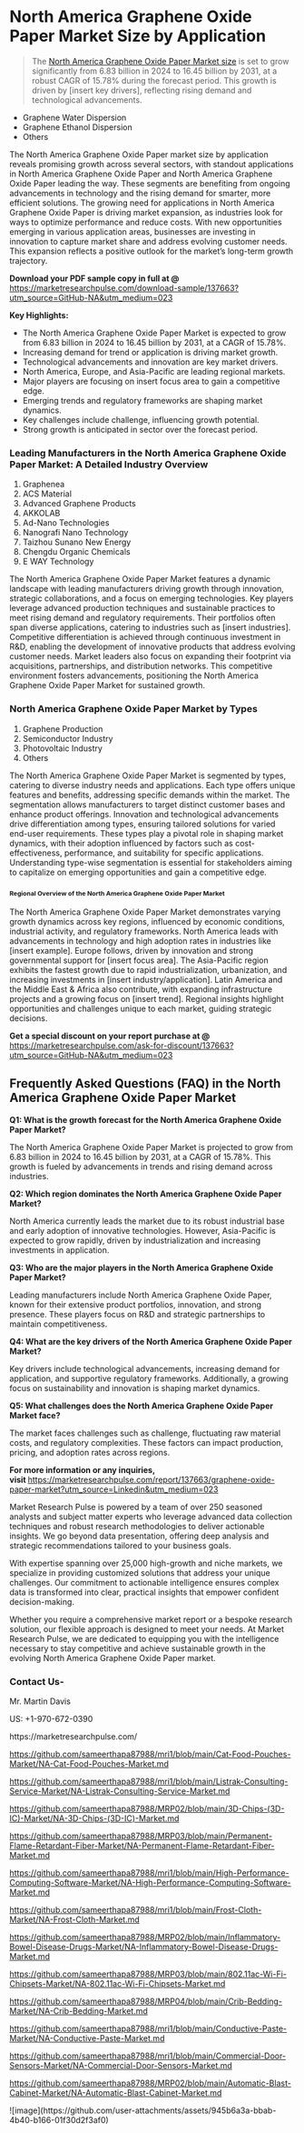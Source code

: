 <h1>North America Graphene Oxide Paper Market&nbsp;Size by Application</h1><blockquote><p>The <a href="https://marketresearchpulse.com/download-sample/137663?utm_source=GitHub-NA&amp;utm_medium=023">North America Graphene Oxide Paper Market size</a> is set to grow significantly from 6.83 billion in 2024 to 16.45 billion by 2031, at a robust CAGR of 15.78% during the forecast period. This growth is driven by [insert key drivers], reflecting rising demand and technological advancements.</p></blockquote><ul><li>Graphene Water Dispersion<li> Graphene Ethanol Dispersion<li> Others</li></ul><p>The North America Graphene Oxide Paper market size by application reveals promising growth across several sectors, with standout applications in North America Graphene Oxide Paper and North America Graphene Oxide Paper leading the way. These segments are benefiting from ongoing advancements in technology and the rising demand for smarter, more efficient solutions. The growing need for applications in North America Graphene Oxide Paper is driving market expansion, as industries look for ways to optimize performance and reduce costs. With new opportunities emerging in various application areas, businesses are investing in innovation to capture market share and address evolving customer needs. This expansion reflects a positive outlook for the market’s long-term growth trajectory.</p><p><strong>Download your PDF sample copy in full at @ </strong><a href="https://marketresearchpulse.com/download-sample/137663?utm_source=GitHub-NA&amp;utm_medium=023">https://marketresearchpulse.com/download-sample/137663?utm_source=GitHub-NA&amp;utm_medium=023</a></p><p><strong>Key Highlights: </strong></p><ul><li>The North America Graphene Oxide Paper Market is expected to grow from 6.83 billion in 2024 to 16.45 billion by 2031, at a CAGR of 15.78%.</li><li>Increasing demand for trend or application is driving market growth.</li><li>Technological advancements and innovation are key market drivers.</li><li>North America, Europe, and Asia-Pacific are leading regional markets.</li><li>Major players are focusing on insert focus area to gain a competitive edge.</li><li>Emerging trends and regulatory frameworks are shaping market dynamics.</li><li>Key challenges include challenge, influencing growth potential.</li><li>Strong growth is anticipated in sector over the forecast period.</li></ul><h3>Leading Manufacturers in the North America Graphene Oxide Paper Market: A Detailed Industry Overview</h3><ol><li>Graphenea</li><li>ACS Material</li><li>Advanced Graphene Products</li><li>AKKOLAB</li><li>Ad-Nano Technologies</li><li>Nanografi Nano Technology</li><li>Taizhou Sunano New Energy</li><li>Chengdu Organic Chemicals</li><li>E WAY Technology</li></ol><div class="flex max-w-full flex-col flex-grow"><div class="min-h-8 text-message flex w-full flex-col items-end gap-2 whitespace-normal break-words [.text-message+&amp;]:mt-5" dir="auto" data-message-author-role="assistant" data-message-id="fd8432e4-4910-450d-b182-61b7bfb0a01f" data-message-model-slug="gpt-4o"><div class="flex w-full flex-col gap-1 empty:hidden first:pt-[3px]"><div class="markdown prose w-full break-words dark:prose-invert light"><p>The North America Graphene Oxide Paper Market features a dynamic landscape with leading manufacturers driving growth through innovation, strategic collaborations, and a focus on emerging technologies. Key players leverage advanced production techniques and sustainable practices to meet rising demand and regulatory requirements. Their portfolios often span diverse applications, catering to industries such as [insert industries]. Competitive differentiation is achieved through continuous investment in R&amp;D, enabling the development of innovative products that address evolving customer needs. Market leaders also focus on expanding their footprint via acquisitions, partnerships, and distribution networks. This competitive environment fosters advancements, positioning the North America Graphene Oxide Paper Market for sustained growth.</p></div></div></div></div><h3>North America Graphene Oxide Paper Market by Types</h3><ol><li>Graphene Production<li> Semiconductor Industry<li> Photovoltaic Industry<li> Others</li></ol><div class="flex max-w-full flex-col flex-grow"><div class="min-h-8 text-message flex w-full flex-col items-end gap-2 whitespace-normal break-words [.text-message+&amp;]:mt-5" dir="auto" data-message-author-role="assistant" data-message-id="084470be-0bb7-4664-bddf-5156b4f41249" data-message-model-slug="gpt-4o-mini"><div class="flex w-full flex-col gap-1 empty:hidden first:pt-[3px]"><div class="markdown prose w-full break-words dark:prose-invert light"><p>The North America Graphene Oxide Paper Market is segmented by types, catering to diverse industry needs and applications. Each type offers unique features and benefits, addressing specific demands within the market. The segmentation allows manufacturers to target distinct customer bases and enhance product offerings. Innovation and technological advancements drive differentiation among types, ensuring tailored solutions for varied end-user requirements. These types play a pivotal role in shaping market dynamics, with their adoption influenced by factors such as cost-effectiveness, performance, and suitability for specific applications. Understanding type-wise segmentation is essential for stakeholders aiming to capitalize on emerging opportunities and gain a competitive edge.</p></div></div></div></div><h3><span style="font-size: 11px;">Regional Overview of the North America Graphene Oxide Paper Market</span></h3><div class="flex max-w-full flex-col flex-grow"><div class="min-h-8 text-message flex w-full flex-col items-end gap-2 whitespace-normal break-words [.text-message+&amp;]:mt-5" dir="auto" data-message-author-role="assistant" data-message-id="e9038762-ce64-4e30-91c9-9bd413514231" data-message-model-slug="gpt-4o-mini"><div class="flex w-full flex-col gap-1 empty:hidden first:pt-[3px]"><div class="markdown prose w-full break-words dark:prose-invert light"><p>The North America Graphene Oxide Paper Market demonstrates varying growth dynamics across key regions, influenced by economic conditions, industrial activity, and regulatory frameworks. North America leads with advancements in technology and high adoption rates in industries like [insert example]. Europe follows, driven by innovation and strong governmental support for [insert focus area]. The Asia-Pacific region exhibits the fastest growth due to rapid industrialization, urbanization, and increasing investments in [insert industry/application]. Latin America and the Middle East &amp; Africa also contribute, with expanding infrastructure projects and a growing focus on [insert trend]. Regional insights highlight opportunities and challenges unique to each market, guiding strategic decisions.</p></div></div></div></div><p><strong>Get a special discount on your report purchase at @ </strong><a href="https://marketresearchpulse.com/ask-for-discount/137663?utm_source=GitHub-NA&amp;utm_medium=023">https://marketresearchpulse.com/ask-for-discount/137663?utm_source=GitHub-NA&amp;utm_medium=023</a></p><h2>Frequently Asked Questions (FAQ) in the North America Graphene Oxide Paper Market</h2><p><strong>Q1: What is the growth forecast for the North America Graphene Oxide Paper Market?</strong></p><p>The North America Graphene Oxide Paper Market is projected to grow from 6.83 billion in 2024 to 16.45 billion by 2031, at a CAGR of 15.78%. This growth is fueled by advancements in trends and rising demand across industries.</p><p><strong>Q2: Which region dominates the North America Graphene Oxide Paper Market?</strong></p><p>North America currently leads the market due to its robust industrial base and early adoption of innovative technologies. However, Asia-Pacific is expected to grow rapidly, driven by industrialization and increasing investments in application.</p><p><strong>Q3: Who are the major players in the North America Graphene Oxide Paper Market?</strong></p><p>Leading manufacturers include North America Graphene Oxide Paper, known for their extensive product portfolios, innovation, and strong presence. These players focus on R&amp;D and strategic partnerships to maintain competitiveness.</p><p><strong>Q4: What are the key drivers of the North America Graphene Oxide Paper Market?</strong></p><p>Key drivers include technological advancements, increasing demand for application, and supportive regulatory frameworks. Additionally, a growing focus on sustainability and innovation is shaping market dynamics.</p><p><strong>Q5: What challenges does the North America Graphene Oxide Paper Market face?</strong></p><p>The market faces challenges such as challenge, fluctuating raw material costs, and regulatory complexities. These factors can impact production, pricing, and adoption rates across regions.</p><p><strong>For more information or any inquiries, visit&nbsp;</strong><a href="https://marketresearchpulse.com/report/137663/graphene-oxide-paper-market?utm_source=Linkedin&utm_medium=023">https://marketresearchpulse.com/report/137663/graphene-oxide-paper-market?utm_source=Linkedin&utm_medium=023</a></p><p>Market Research Pulse is powered by a team of over 250 seasoned analysts and subject matter experts who leverage advanced data collection techniques and robust research methodologies to deliver actionable insights. We go beyond data presentation, offering deep analysis and strategic recommendations tailored to your business goals.</p><p>With expertise spanning over 25,000 high-growth and niche markets, we specialize in providing customized solutions that address your unique challenges. Our commitment to actionable intelligence ensures complex data is transformed into clear, practical insights that empower confident decision-making.</p><p>Whether you require a comprehensive market report or a bespoke research solution, our flexible approach is designed to meet your needs. At Market Research Pulse, we are dedicated to equipping you with the intelligence necessary to stay competitive and achieve sustainable growth in the evolving North America Graphene Oxide Paper market.</p><h3><strong>Contact Us-</strong></h3><p>Mr. Martin Davis</p><p>US: +1-970-672-0390</p><p>https://marketresearchpulse.com/</p><p><a href="https://github.com/sameerthapa87988/mri1/blob/main/Cat-Food-Pouches-Market/NA-Cat-Food-Pouches-Market.md">https://github.com/sameerthapa87988/mri1/blob/main/Cat-Food-Pouches-Market/NA-Cat-Food-Pouches-Market.md</a></p><p><a href="https://github.com/sameerthapa87988/mri1/blob/main/Listrak-Consulting-Service-Market/NA-Listrak-Consulting-Service-Market.md">https://github.com/sameerthapa87988/mri1/blob/main/Listrak-Consulting-Service-Market/NA-Listrak-Consulting-Service-Market.md</a></p><p><a href="https://github.com/sameerthapa87988/MRP02/blob/main/3D-Chips-(3D-IC)-Market/NA-3D-Chips-(3D-IC)-Market.md">https://github.com/sameerthapa87988/MRP02/blob/main/3D-Chips-(3D-IC)-Market/NA-3D-Chips-(3D-IC)-Market.md</a></p><p><a href="https://github.com/sameerthapa87988/MRP03/blob/main/Permanent-Flame-Retardant-Fiber-Market/NA-Permanent-Flame-Retardant-Fiber-Market.md">https://github.com/sameerthapa87988/MRP03/blob/main/Permanent-Flame-Retardant-Fiber-Market/NA-Permanent-Flame-Retardant-Fiber-Market.md</a></p><p><a href="https://github.com/sameerthapa87988/mri1/blob/main/High-Performance-Computing-Software-Market/NA-High-Performance-Computing-Software-Market.md">https://github.com/sameerthapa87988/mri1/blob/main/High-Performance-Computing-Software-Market/NA-High-Performance-Computing-Software-Market.md</a></p><p><a href="https://github.com/sameerthapa87988/mri1/blob/main/Frost-Cloth-Market/NA-Frost-Cloth-Market.md">https://github.com/sameerthapa87988/mri1/blob/main/Frost-Cloth-Market/NA-Frost-Cloth-Market.md</a></p><p><a href="https://github.com/sameerthapa87988/MRP02/blob/main/Inflammatory-Bowel-Disease-Drugs-Market/NA-Inflammatory-Bowel-Disease-Drugs-Market.md">https://github.com/sameerthapa87988/MRP02/blob/main/Inflammatory-Bowel-Disease-Drugs-Market/NA-Inflammatory-Bowel-Disease-Drugs-Market.md</a></p><p><a href="https://github.com/sameerthapa87988/MRP03/blob/main/802.11ac-Wi-Fi-Chipsets-Market/NA-802.11ac-Wi-Fi-Chipsets-Market.md">https://github.com/sameerthapa87988/MRP03/blob/main/802.11ac-Wi-Fi-Chipsets-Market/NA-802.11ac-Wi-Fi-Chipsets-Market.md</a></p><p><a href="https://github.com/sameerthapa87988/MRP04/blob/main/Crib-Bedding-Market/NA-Crib-Bedding-Market.md">https://github.com/sameerthapa87988/MRP04/blob/main/Crib-Bedding-Market/NA-Crib-Bedding-Market.md</a></p><p><a href="https://github.com/sameerthapa87988/mri1/blob/main/Conductive-Paste-Market/NA-Conductive-Paste-Market.md">https://github.com/sameerthapa87988/mri1/blob/main/Conductive-Paste-Market/NA-Conductive-Paste-Market.md</a></p><p><a href="https://github.com/sameerthapa87988/mri1/blob/main/Commercial-Door-Sensors-Market/NA-Commercial-Door-Sensors-Market.md">https://github.com/sameerthapa87988/mri1/blob/main/Commercial-Door-Sensors-Market/NA-Commercial-Door-Sensors-Market.md</a></p><p><a href="https://github.com/sameerthapa87988/MRP02/blob/main/Automatic-Blast-Cabinet-Market/NA-Automatic-Blast-Cabinet-Market.md">https://github.com/sameerthapa87988/MRP02/blob/main/Automatic-Blast-Cabinet-Market/NA-Automatic-Blast-Cabinet-Market.md</a></p>
![image](https://github.com/user-attachments/assets/945b6a3a-bbab-4b40-b166-01f30d2f3af0)
